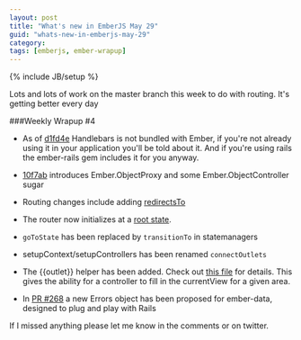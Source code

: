 ```yaml
---
layout: post
title: "What's new in EmberJS May 29"
guid: "whats-new-in-emberjs-may-29"
category:
tags: [emberjs, ember-wrapup]
---
```

{% include JB/setup %}

Lots and lots of work on the master branch this week to do with routing. It's getting better every day

###Weekly Wrapup #4

* As of [d1fd4e](https://github.com/emberjs/ember.js/commit/d1fd4ec850b0b32f21a51068a56c318478bf6632) Handlebars is not bundled with Ember, if you're not already using it in your application you'll be told about it. And if you're using rails the ember-rails gem includes it for you anyway.

* [10f7ab](https://github.com/emberjs/ember.js/commit/10f7ab46a7cc553d4e120693b2b26acd8be73fa5) introduces Ember.ObjectProxy and some Ember.ObjectController sugar

* Routing changes include adding [redirectsTo](https://github.com/emberjs/ember.js/commit/91a8975b8d3a0b873b421f1dbc4ea41f92c92bc2)

* The router now initializes at a [root state](https://github.com/emberjs/ember.js/commit/7b15026577f1efee02f2a90e2f560094b2d508c7).

* `goToState` has been replaced by `transitionTo` in statemanagers

* setupContext/setupControllers has been renamed `connectOutlets`

* The \{\{outlet}} helper has been added. Check out [this file](https://github.com/emberjs/ember.js/blob/master/packages/ember-handlebars/lib/helpers/outlet.js) for details. This gives the ability for a controller to fill in the currentView for a given area.

* In [PR #268](https://github.com/emberjs/data/pull/268) a new Errors object has been proposed for ember-data, designed to plug and play with Rails

If I missed anything please let me know in the comments or on twitter.